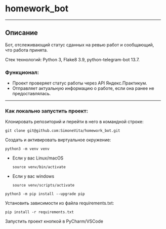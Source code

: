 # homework_bot
_________________________________________________
## Описание
Бот, отслеживающий статус сданных на ревью работ и сообщающий, что работа принята.

Стек технологий: Python 3, Flake8 3.9, python-telegram-bot 13.7.

### Функционал:

- Проект проверяет статус работы через API Яндекс.Практикум.
- Отправляет актуальную информацию о работе, если она ранее не предоставлялась.
 
_____________________________________________________

### Как локально запустить проект:
Клонировать репозиторий и перейти в него в командной строке:

```
git clone git@github.com:SimoneVita/homework_bot.git
```

Cоздать и активировать виртуальное окружение:

```
python3 -m venv venv
```

* Если у вас Linux/macOS

    ```
    source venv/bin/activate 
    ```

* Если у вас windows

    ```
    source venv/scripts/activate
    ```

```
python3 -m pip install --upgrade pip
```

Установить зависимости из файла requirements.txt:

```
pip install -r requirements.txt
```

Запустить проект кнопкой в PyCharm/VSCode
